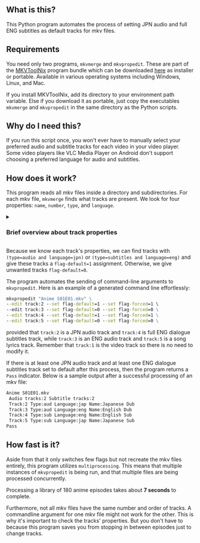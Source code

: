 ## What is this?
This Python program automates the process of setting JPN audio and full ENG subtitles as default tracks for mkv files. 

## Requirements
You need only two programs, `mkvmerge` and `mkvpropedit`. These are part of the [MKVToolNix](https://mkvtoolnix.download/) program bundle which can be downloaded [here](https://mkvtoolnix.download/downloads.html) as installer or portable. Available in various operating systems including Windows, Linux, and Mac.

If you install MKVToolNix, add its directory to your environment path variable. Else if you download it as portable, just copy the executables `mkvmerge` and `mkvpropedit` in the same directory as the Python scripts.

## Why do I need this?
If you run this script once, you won't ever have to manually select your preferred audio and subtitle tracks for each video in your video player. 
Some video players like VLC Media Player on Android don't support choosing a preferred language for audio and subtitles.

## How does it work?
This program reads all mkv files inside a directory and subdirectories. 
For each mkv file, `mkvmerge` finds what tracks are present. 
We look for four properties: `name`, `number`, `type`, and `language`.

<details>
<summary><h3>Brief overview about track properties</h3></summary>

- `name` is the label assigned to a track, useful for mkv files that provide subtitles for full dialog and for song lyrics only.
- `number` is the index of the track in the mkv file. Usually, video track always comes first at `number = 1`, followed by an audio track, and so on.
- `type` can be one of these: `video`, `audio`, `subtitles`. Naturally, a complete mkv file should contain at least three different tracks.
- `language` tells what the track's language is. For Japanese, `language=jpn` while for English, `language=eng`. 
Some tracks may not have any assigned language like video tracks, thus `lanuage=und` which means undetermined.
</details>

Because we know each track's properties, we can find tracks with `(type=audio and language=jpn)` or `(type=subtitles and language=eng)` and give these tracks a `flag-default=1` assignment. Otherwise, we give unwanted tracks `flag-default=0`.

The program automates the sending of command-line arguments to `mkvpropedit`. Here is an example of a generated command line effortlessly:
```bat
mkvpropedit "Anime S01E01.mkv" \
--edit track:2 --set flag-default=1 --set flag-forced=1 \ 
--edit track:3 --set flag-default=0 --set flag-forced=0 \
--edit track:4 --set flag-default=1 --set flag-forced=1 \
--edit track:5 --set flag-default=0 --set flag-forced=0 \
```
provided that `track:2` is a JPN audio track and `track:4` is full ENG dialogue subtitles track, while `track:3` is an ENG audio track and `track:5` is a song lyrics track. Remember that `track:1` is the video track so there is no need to modify it.

If there is at least one JPN audio track and at least one ENG dialogue subtitles track set to default after this process, then the program returns a `Pass` indicator.
Below is a sample output after a successful processing of an mkv file:
```bat
Anime S01E01.mkv
 Audio tracks:2 Subtitle tracks:2
 Track:2 Type:aud Language:jap Name:Japanese Dub
 Track:3 Type:aud Language:eng Name:English Dub
 Track:4 Type:sub Language:eng Name:English Sub
 Track:5 Type:sub Language:jap Name:Japanese Sub
Pass
```

## How fast is it?
Aside from that it only switches few flags but not recreate the mkv files entirely, this program utilizes `multiprocessing`. This means that multiple instances of `mkvpropedit` is being run, and that multiple files are being processed concurrently. 

Processing a library of 180 anime episodes takes about **7 seconds** to complete.

Furthermore, not all mkv files have the same number and order of tracks. 
A commandline argument for one mkv file might not work for the other. 
This is why it's important to check the tracks' properties. 
But you don't have to because this program saves you from stopping in between episodes just to change tracks.

